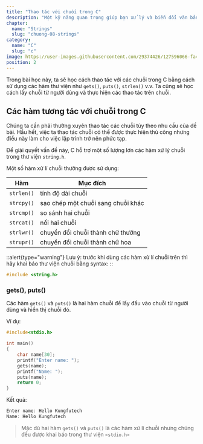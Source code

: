 ```yaml
---
title: "Thao tác với chuối trong C"
description: "Một kỹ năng quan trọng giúp bạn xử lý và biến đổi văn bản một cách linh hoạt. Bài viết này sẽ hướng dẫn bạn qua các thao tác cơ bản và tinh tế để làm việc với chuỗi trong C, giúp bạn tận dụng sức mạnh của xử lý văn bản. Chúng mình sẽ giải thích cách sao chép, nối, cắt, và so sánh chuỗi. Bạn sẽ tìm hiểu về các hàm thư viện chuỗi quan trọng như strcpy, strcat, strlen, và cách sử dụng chúng một cách hiệu quả nha."
chapter:
  name: "Strings"
  slug: "chuong-08-strings"
category:
  name: "C"
  slug: "c"
image: https://user-images.githubusercontent.com/29374426/127596066-fa46df01-982f-4a72-b6d1-f7d8f5c5a9b3.png
position: 2
---
```


Trong bài học này, ta sẽ học cách thao tác với các chuỗi trong C bằng cách sử dụng các hàm thư viện như `gets()`, `puts()`, `strlen()` v.v. Ta cũng sẽ học cách lấy chuỗi từ người dùng và thực hiện các thao tác trên chuỗi.

## Các hàm tương tác với chuỗi trong C

Chúng ta cần phải thường xuyên thao tác các chuỗi tùy theo nhu cầu của đề bài. Hầu hết, việc ta thao tác chuỗi có thể được thực hiện thủ công nhưng điều này làm cho việc lập trình trở nên phức tạp.

Để giải quyết vấn đề này, C hỗ trợ một số lượng lớn các hàm xử lý chuỗi trong thư viện `string.h`.

Một số hàm xử lí chuỗi thường được sử dụng:

|    Hàm     | Mục đích                           |
| :--------: | ---------------------------------- |
| `strlen()` | tính độ dài chuỗi                  |
| `strcpy()` | sao chép một chuỗi sang chuỗi khác |
| `strcmp()` | so sánh hai chuỗi                  |
| `strcat()` | nối hai chuỗi                      |
| `strlwr()` | chuyển đổi chuỗi thành chữ thường  |
| `strupr()` | chuyển đổi chuỗi thành chữ hoa     |

::alert{type="warning"}
Lưu ý: trước khi dùng các hàm xử lí chuỗi trên thì hãy khai báo thư viện chuỗi bằng syntax:
::

```cpp
#include <string.h>
```

### gets(), puts()

Các hàm `gets()` và `puts()` là hai hàm chuỗi để lấy đầu vào chuỗi từ người dùng và hiển thị chuỗi đó.

Ví dụ:

```cpp
#include<stdio.h>

int main()
{
    char name[30];
    printf("Enter name: ");
    gets(name);
    printf("Name: ");
    puts(name);
    return 0;
}
```

Kết quả:

```cpp
Enter name: Hello Kungfutech
Name: Hello Kungfutech
```

> Mặc dù hai hàm `gets()` và `puts()` là các hàm xử lí chuỗi nhưng chúng đều được khai báo trong thư viện `<stdio.h>`
